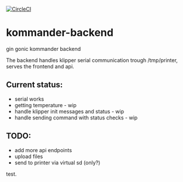 [![CircleCI](https://circleci.com/gh/TinHead/kommander-backend/tree/master.svg?style=svg)](https://circleci.com/gh/TinHead/kommander-backend/tree/master)
# kommander-backend
gin gonic kommander backend

The backend handles klipper serial communication trough /tmp/printer, serves the frontend and api.

## Current status:
- serial works
- getting temperature - wip
- handle klipper init messages and status - wip
- handle sending command with status checks - wip

## TODO:
- add more api endpoints
- upload files
- send to printer via virtual sd (only?)

test.
